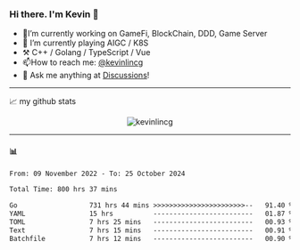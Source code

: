 ### Hi there. I'm Kevin 👋

- 🔭I’m currently working on GameFi, BlockChain, DDD, Game Server
- 🌱 I’m currently playing AIGC / K8S
-   :hammer_and_pick: C++ / Golang / TypeScript / Vue
- 📫How to reach me: [@kevinlincg](https://twitter.com/kevinlincg) 
-   :thought_balloon: Ask me anything at [Discussions](https://github.com/kevinlincg/kevinlincg/issues/new)!

---

📈 my github stats

<p align="center"> <img src="https://github-readme-stats-ouuan.vercel.app/api?username=kevinlincg&theme=dark&show_icons=true&count_private=true" alt="kevinlincg" />

---

#### :bar_chart: 

<!--START_SECTION:waka-->

```txt
From: 09 November 2022 - To: 25 October 2024

Total Time: 800 hrs 37 mins

Go                  731 hrs 44 mins >>>>>>>>>>>>>>>>>>>>>>>--   91.40 %
YAML                15 hrs          -------------------------   01.87 %
TOML                7 hrs 25 mins   -------------------------   00.93 %
Text                7 hrs 15 mins   -------------------------   00.91 %
Batchfile           7 hrs 12 mins   -------------------------   00.90 %
```

<!--END_SECTION:waka-->
